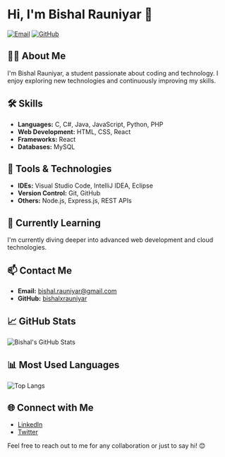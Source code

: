 # Hi, I'm Bishal Rauniyar 👋

[![Email](https://img.shields.io/badge/Email-bishal.rauniyar@gmail.com-blue)](mailto:bishal.rauniyar@gmail.com)
[![GitHub](https://img.shields.io/github/followers/bishalxrauniyar?style=social)](https://github.com/bishalxrauniyar)

## 👨‍💻 About Me
I'm Bishal Rauniyar, a student passionate about coding and technology. I enjoy exploring new technologies and continuously improving my skills.

## 🛠️ Skills
- **Languages:** C, C#, Java, JavaScript, Python, PHP
- **Web Development:** HTML, CSS, React
- **Frameworks:** React
- **Databases:** MySQL

## 🔧 Tools & Technologies
- **IDEs:** Visual Studio Code, IntelliJ IDEA, Eclipse
- **Version Control:** Git, GitHub
- **Others:** Node.js, Express.js, REST APIs

## 🌱 Currently Learning
I'm currently diving deeper into advanced web development and cloud technologies.

## 📫 Contact Me
- **Email:** [bishal.rauniyar@gmail.com](mailto:bishal.rauniyar@gmail.com)
- **GitHub:** [bishalxrauniyar](https://github.com/bishalxrauniyar)

## 📈 GitHub Stats
![Bishal's GitHub Stats](https://github-readme-stats.vercel.app/api?username=bishalxrauniyar&show_icons=true&theme=radical)

## 📊 Most Used Languages
![Top Langs](https://github-readme-stats.vercel.app/api/top-langs/?username=bishalxrauniyar&layout=compact&theme=radical)

## 🌐 Connect with Me
- [LinkedIn](https://www.linkedin.com/in/bishalxrauniyar)
- [Twitter](https://twitter.com/bishalxrauniyar)

Feel free to reach out to me for any collaboration or just to say hi! 😊

